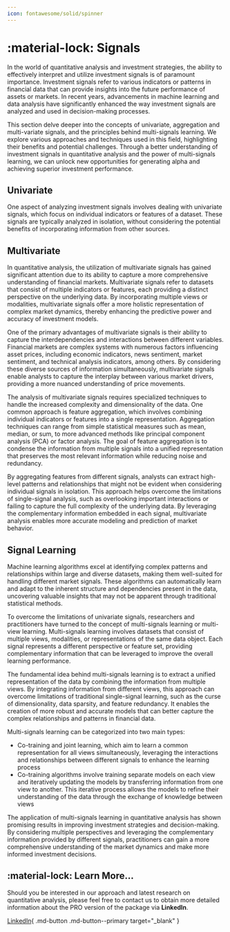 ```yaml
---
icon: fontawesome/solid/spinner
---
```


# :material-lock: Signals

In the world of quantitative analysis and investment strategies, the ability to effectively interpret and utilize investment signals is of paramount importance. Investment signals refer to various indicators or patterns in financial data that can provide insights into the future performance of assets or markets. In recent years, advancements in machine learning and data analysis have significantly enhanced the way investment signals are analyzed and used in decision-making processes.

This section delve deeper into the concepts of univariate, aggregation and multi-variate signals, and the principles behind multi-signals learning. We explore various approaches and techniques used in this field, highlighting their benefits and potential challenges. Through a better understanding of investment signals in quantitative analysis and the power of multi-signals learning, we can unlock new opportunities for generating alpha and achieving superior investment performance.

## Univariate

One aspect of analyzing investment signals involves dealing with univariate signals, which focus on individual indicators or features of a dataset. These signals are typically analyzed in isolation, without considering the potential benefits of incorporating information from other sources.

## Multivariate

In quantitative analysis, the utilization of multivariate signals has gained significant attention due to its ability to capture a more comprehensive understanding of financial markets. Multivariate signals refer to datasets that consist of multiple indicators or features, each providing a distinct perspective on the underlying data. By incorporating multiple views or modalities, multivariate signals offer a more holistic representation of complex market dynamics, thereby enhancing the predictive power and accuracy of investment models.

One of the primary advantages of multivariate signals is their ability to capture the interdependencies and interactions between different variables. Financial markets are complex systems with numerous factors influencing asset prices, including economic indicators, news sentiment, market sentiment, and technical analysis indicators, among others. By considering these diverse sources of information simultaneously, multivariate signals enable analysts to capture the interplay between various market drivers, providing a more nuanced understanding of price movements.

The analysis of multivariate signals requires specialized techniques to handle the increased complexity and dimensionality of the data. One common approach is feature aggregation, which involves combining individual indicators or features into a single representation. Aggregation techniques can range from simple statistical measures such as mean, median, or sum, to more advanced methods like principal component analysis (PCA) or factor analysis. The goal of feature aggregation is to condense the information from multiple signals into a unified representation that preserves the most relevant information while reducing noise and redundancy.

By aggregating features from different signals, analysts can extract high-level patterns and relationships that might not be evident when considering individual signals in isolation. This approach helps overcome the limitations of single-signal analysis, such as overlooking important interactions or failing to capture the full complexity of the underlying data. By leveraging the complementary information embedded in each signal, multivariate analysis enables more accurate modeling and prediction of market behavior.

## Signal Learning

Machine learning algorithms excel at identifying complex patterns and relationships within large and diverse datasets, making them well-suited for handling different market signals. These algorithms can automatically learn and adapt to the inherent structure and dependencies present in the data, uncovering valuable insights that may not be apparent through traditional statistical methods.

To overcome the limitations of univariate signals, researchers and practitioners have turned to the concept of multi-signals learning or multi-view learning. Multi-signals learning involves datasets that consist of multiple views, modalities, or representations of the same data object. Each signal represents a different perspective or feature set, providing complementary information that can be leveraged to improve the overall learning performance.

The fundamental idea behind multi-signals learning is to extract a unified representation of the data by combining the information from multiple views. By integrating information from different views, this approach can overcome limitations of traditional single-signal learning, such as the curse of dimensionality, data sparsity, and feature redundancy. It enables the creation of more robust and accurate models that can better capture the complex relationships and patterns in financial data.

Multi-signals learning can be categorized into two main types: 

* Co-training and joint learning, which aim to learn a common representation for all views simultaneously, leveraging the interactions and relationships between different signals to enhance the learning process
* Co-training algorithms involve training separate models on each view and iteratively updating the models by transferring information from one view to another. This iterative process allows the models to refine their understanding of the data through the exchange of knowledge between views

The application of multi-signals learning in quantitative analysis has shown promising results in improving investment strategies and decision-making. By considering multiple perspectives and leveraging the complementary information provided by different signals, practitioners can gain a more comprehensive understanding of the market dynamics and make more informed investment decisions.

## :material-lock: Learn More...

Should you be interested in our approach and latest research on quantitative analysis, please feel free to contact us to obtain more detailed information about the PRO version of the package via **LinkedIn**.

[LinkedIn](https://www.linkedin.com/in/j-mr/ ){ .md-button .md-button--primary target="_blank" }
